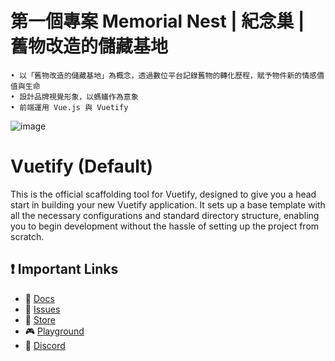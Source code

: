 # 第一個專案	Memorial Nest | 紀念巢 | 舊物改造的儲藏基地
	• 以「舊物改造的儲藏基地」為概念，透過數位平台記錄舊物的轉化歷程，賦予物件新的情感價值與生命
	• 設計品牌視覺形象，以螞蟻作為意象
	• 前端運用 Vue.js 與 Vuetify
 
![image](https://github.com/user-attachments/assets/2488ab31-d3f9-4df8-ad4f-09122f476323)
# Vuetify (Default)

This is the official scaffolding tool for Vuetify, designed to give you a head start in building your new Vuetify application. It sets up a base template with all the necessary configurations and standard directory structure, enabling you to begin development without the hassle of setting up the project from scratch.

## ❗️ Important Links

- 📄 [Docs](https://vuetifyjs.com/)
- 🚨 [Issues](https://issues.vuetifyjs.com/)
- 🏬 [Store](https://store.vuetifyjs.com/)
- 🎮 [Playground](https://play.vuetifyjs.com/)
- 💬 [Discord](https://community.vuetifyjs.com)
